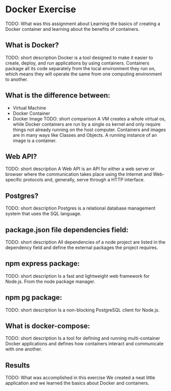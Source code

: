 # Docker Exercise
TODO: What was this assignment about
Learning the basics of creating a Docker container and learning about the benefits of containers.

## What is Docker?
TODO: short description
    Docker is a tool designed to make it easier to create, deploy, and run applications by using containers. Containers package all its code separately from the local environment they run on, which means they will operate the same from one computing environment to another.

## What is the difference between:
* Virtual Machine
* Docker Container
* Docker Image
TODO: short comparison
    A VM creates a whole virtual os, while Docker containers are run by a single os kernel and only require things not already running on the host computer. 
    Containers and images are in many ways like Classes and Objects. A running instance of an image is a container.

## Web API?
TODO: short description
    A Web API is an API for either a web server or browser where the communication takes place using the Internet and Web-specific protocols and, generally, serve through a HTTP interface.

## Postgres?
TODO: short description
    Postgres is a relational database management system that uses the SQL language.

## package.json file dependencies field:
TODO: short description
    All dependencies of a node project are listed in the dependency field and define the external packages the project requires.

## npm express package:
TODO: short description
    Is a fast and lightweight web framework for Node.js. From the node package manager.

## npm pg package:
TODO: short description
    Is a non-blocking PostgreSQL client for Node.js.

## What is docker-compose:
TODO: short description
    Is a tool for defining and running multi-container Docker applications and defines how containers interact and communicate with one another.

## Results
TODO: What was accomplished in this exercise
	We created a neat little application and we learned the basics about Docker and containers.

